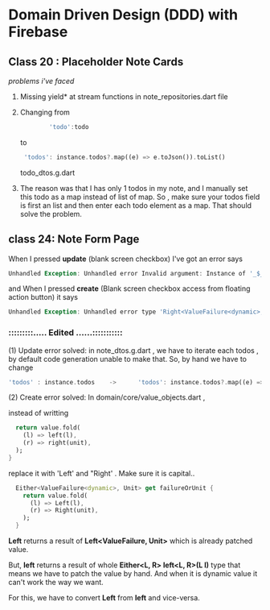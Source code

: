 # Domain Driven Design (DDD) with Firebase

## Class 20 : Placeholder Note Cards

_problems i've faced_

1.  Missing yield\* at stream functions in note_repositories.dart file
2.  Changing from

    ```dart
            'todo':todo
    ```

    to

    ```dart
     'todos': instance.todos?.map((e) => e.toJson()).toList()
    ```

    todo_dtos.g.dart

3.  The reason was that I has only 1 todos in my note, and I manually set this todo as a map instead of list of map. So , make sure your todos field is first an list and then enter each todo element as a map. That should solve the problem.

## class 24: Note Form Page

When I pressed **update** (blank screen checkbox) I've got an error says

```dart
Unhandled Exception: Unhandled error Invalid argument: Instance of '_$_TodoItemDto' occurred in Instance of 'NoteFormBloc'.
```

and When I pressed **create** (Blank screen checkbox access from floating action button) it says

```dart
Unhandled Exception: Unhandled error type 'Right<ValueFailure<dynamic>, Unit>' is not a subtype of type 'Either<ValueFailure<String>, Unit>' of 'next' occurred in Instance of 'NoteFormBloc'.
```

### :::::::::..... Edited ......:::::::::::

(1) Update error solved:
in note_dtos.g.dart , we have to iterate each todos , by default code generation unable to make that. So, by hand we have to change

```dart
'todos' : instance.todos    ->      'todos': instance.todos?.map((e) => e?.toJson())?.toList(),
```

(2) Create error solved:
In domain/core/value_objects.dart ,

instead of writting

```dart Either<ValueFailure<dynamic>, Unit> get failureOrUnit {
  return value.fold(
    (l) => left(l),
    (r) => right(unit),
  );
}
```

replace it with 'Left' and "Right' . Make sure it is capital..

```dart
  Either<ValueFailure<dynamic>, Unit> get failureOrUnit {
    return value.fold(
      (l) => Left(l),
      (r) => Right(unit),
    );
  }
```

**Left** returns a result of **Left<ValueFailure<dynamic>, Unit>** which is already patched value.

But, **left** returns a result of whole **Either<L, R> left<L, R>(L l)**
type that means we have to patch the value by hand. And when it is dynamic value it can't work the way we want.

For this, we have to convert **Left** from **left** and vice-versa.
